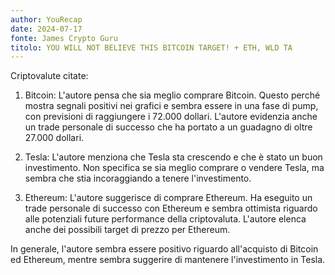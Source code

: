 ```yaml
---
author: YouRecap
date: 2024-07-17
fonte: James Crypto Guru
titolo: YOU WILL NOT BELIEVE THIS BITCOIN TARGET! + ETH, WLD TA
---
```


Criptovalute citate:

1. Bitcoin: L'autore pensa che sia meglio comprare Bitcoin. Questo perché mostra segnali positivi nei grafici e sembra essere in una fase di pump, con previsioni di raggiungere i 72.000 dollari. L'autore evidenzia anche un trade personale di successo che ha portato a un guadagno di oltre 27.000 dollari.
   
2. Tesla: L'autore menziona che Tesla sta crescendo e che è stato un buon investimento. Non specifica se sia meglio comprare o vendere Tesla, ma sembra che stia incoraggiando a tenere l'investimento.
   
3. Ethereum: L'autore suggerisce di comprare Ethereum. Ha eseguito un trade personale di successo con Ethereum e sembra ottimista riguardo alle potenziali future performance della criptovaluta. L'autore elenca anche dei possibili target di prezzo per Ethereum.

In generale, l'autore sembra essere positivo riguardo all'acquisto di Bitcoin ed Ethereum, mentre sembra suggerire di mantenere l'investimento in Tesla.
